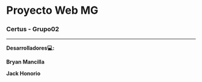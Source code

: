 # Proyecto Web MG
### Certus - Grupo02
---
**Desarrolladores💻:**

**Bryan Mancilla**

**Jack Honorio**



